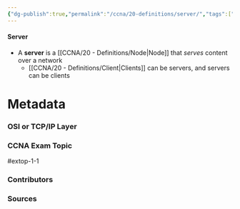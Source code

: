 ```yaml
---
{"dg-publish":true,"permalink":"/ccna/20-definitions/server/","tags":["defs_ccna"],"created":"2023-11-11T11:54:16.297-08:00","updated":"2023-11-11T11:58:01.680-08:00"}
---
```


#### Server
-  A **server** is a [[CCNA/20 - Definitions/Node\|Node]] that *serves* content over a network
	- [[CCNA/20 - Definitions/Client\|Clients]] can be servers, and servers can be clients







# Metadata
### OSI or TCP/IP Layer

### CCNA Exam Topic
#extop-1-1 
### Contributors

### Sources


